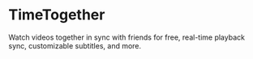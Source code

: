 # TimeTogether
Watch videos together in sync with friends for free, real-time playback sync, customizable subtitles, and more.
